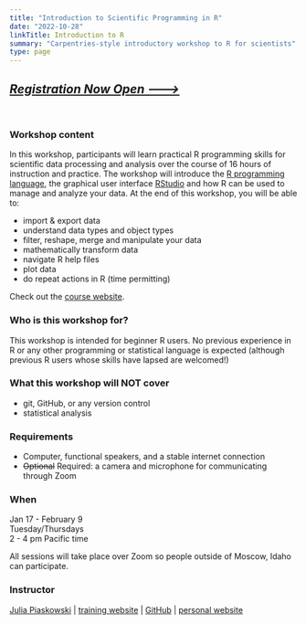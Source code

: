 ```yaml
---
title: "Introduction to Scientific Programming in R"
date: "2022-10-28"
linkTitle: Introduction to R
summary: "Carpentries-style introductory workshop to R for scientists"
type: page
---
```


## *[Registration Now Open --->](https://imci.uidaho.edu/spring-2023-carpentries-workshops/)*
 
<br>

### Workshop content

In this workshop, participants will learn practical R programming skills for scientific data processing and analysis over the course of 16 hours of instruction and practice. The workshop will introduce the [R programming language](https://www.r-project.org/), the graphical user interface [RStudio](https://www.rstudio.com/products/rstudio/) and how R can be used to manage and analyze your data. At the end of this workshop, you will be able to:

-   import & export data
-   understand data types and object types
-   filter, reshape, merge and manipulate your data
-   mathematically transform data
-   navigate R help files
-   plot data
-   do repeat actions in R (time permitting)

Check out the [course website](https://idahoagstats.github.io/r-for-ag-scientists/). 


### Who is this workshop for?

This workshop is intended for beginner R users. No previous experience in R or any other programming or statistical language is expected (although previous R users whose skills have lapsed are welcomed!)

### What this workshop will NOT cover

-   git, GitHub, or any version control
-   statistical analysis

### Requirements

-   Computer, functional speakers, and a stable internet connection  
-   ~~Optional~~ Required: a camera and microphone for communicating through Zoom  

### When

Jan 17 - February 9\
Tuesday/Thursdays\
2 - 4 pm Pacific time

All sessions will take place over Zoom so people outside of Moscow, Idaho can participate.

### Instructor

[Julia Piaskowski](https://www.uidaho.edu/cals/statistical-programs/people/julia-piaskowski) | [training website](agstats.io) | [GitHub](https://github.com/jpiaskowski) | [personal website](https://jpiaskowski.gitlab.io/)

